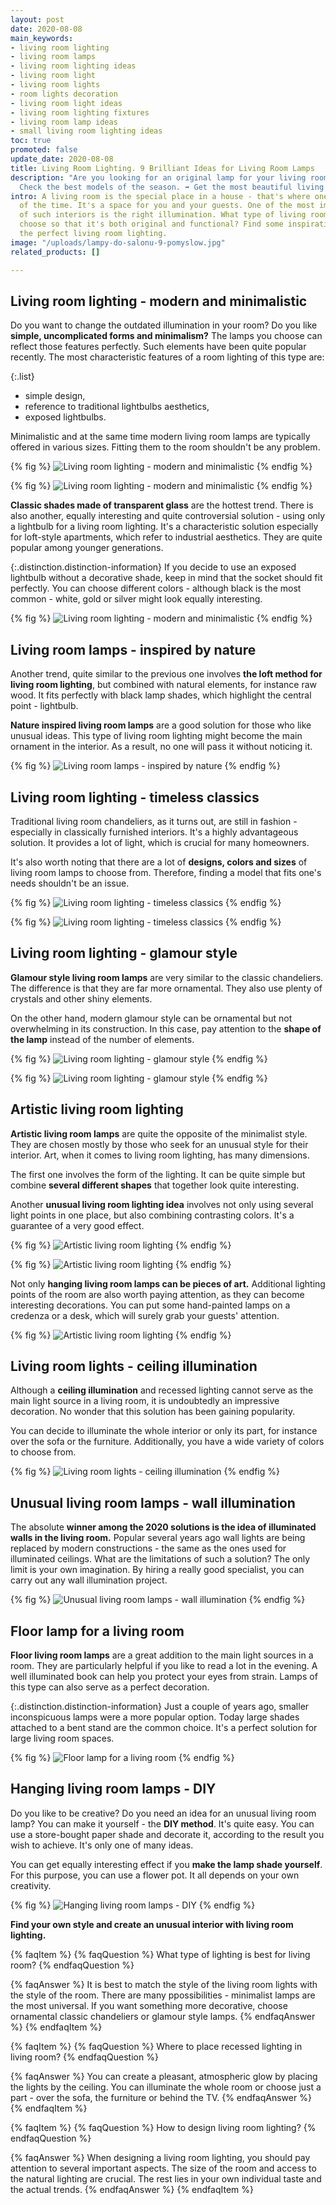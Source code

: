 ```yaml
---
layout: post
date: 2020-08-08
main_keywords:
- living room lighting
- living room lamps
- living room lighting ideas
- living room light
- living room lights
- room lights decoration
- living room light ideas
- living room lighting fixtures
- living room lamp ideas
- small living room lighting ideas
toc: true
promoted: false
update_date: 2020-08-08
title: Living Room Lighting. 9 Brilliant Ideas for Living Room Lamps
description: "Are you looking for an original lamp for your living room? \U0001F4A1
  Check the best models of the season. ➡️ Get the most beautiful living room lighting."
intro: A living room is the special place in a house - that's where one spends most
  of the time. It's a space for you and your guests. One of the most important elements
  of such interiors is the right illumination. What type of living room lights to
  choose so that it's both original and functional? Find some inspiration and choose
  the perfect living room lighting.
image: "/uploads/lampy-do-salonu-9-pomyslow.jpg"
related_products: []

---
```

## Living room lighting - modern and minimalistic

Do you want to change the outdated illumination in your room? Do you like **simple, uncomplicated forms and minimalism?** The lamps you choose can reflect those features perfectly. Such elements have been quite popular recently. The most characteristic features of a room lighting of this type are:

{:.list}
* simple design,
* reference to traditional lightbulbs aesthetics,
* exposed lightbulbs.

Minimalistic and at the same time modern living room lamps are typically offered in various sizes. Fitting them to the room shouldn't be any problem.

{% fig %}
![Living room lighting - modern and minimalistic](/uploads/lampy_do_salonu_nowoczesne_minimalistyczne_1.jpg "Living room lighting - modern and minimalistic")
{% endfig %}

{% fig %}
![Living room lighting - modern and minimalistic](/uploads/lampy_do_salonu_nowoczesne_minimalistyczne_3.jpg "Living room lighting - modern and minimalistic")
{% endfig %}

**Classic shades made of transparent glass** are the hottest trend. There is also another, equally interesting and quite controversial solution - using only a lightbulb for a living room lighting. It's a characteristic solution especially for loft-style apartments, which refer to industrial aesthetics. They are quite popular among younger generations.

{:.distinction.distinction-information}
If you decide to use an exposed lightbulb without a decorative shade, keep in mind that the socket should fit perfectly. You can choose different colors - although black is the most common - white, gold or silver might look equally interesting.

{% fig %}
![Living room lighting - modern and minimalistic](/uploads/lampy_do_salonu_nowoczesne_minimalistyczne_2.jpg "Living room lighting - modern and minimalistic")
{% endfig %}

## Living room lamps - inspired by nature

Another trend, quite similar to the previous one involves **the loft method for living room lighting**, but combined with natural elements, for instance raw wood. It fits perfectly with black lamp shades, which highlight the central point - lightbulb.

**Nature inspired living room lamps** are a good solution for those who like unusual ideas. This type of living room lighting might become the main ornament in the interior. As a result, no one will pass it without noticing it.

{% fig %}
![Living room lamps - inspired by nature](/uploads/lampy_do_salonu_nowoczesne_minimalistyczne_4.jpg "Living room lamps - inspired by nature")
{% endfig %}

## Living room lighting - timeless classics

Traditional living room chandeliers, as it turns out, are still in fashion - especially in classically furnished interiors. It's a highly advantageous solution. It provides a lot of light, which is crucial for many homeowners.

It's also worth noting that there are a lot of **designs, colors and sizes** of living room lamps to choose from. Therefore, finding a model that fits one's needs shouldn't be an issue.

{% fig %}
![Living room lighting - timeless classics](/uploads/tradycyjne_lampy_do_salonu_1.jpg "Living room lighting - timeless classics")
{% endfig %}

{% fig %}
![Living room lighting - timeless classics](/uploads/tradycyjne_lampy_do_salonu_2.jpg "Living room lighting - timeless classics")
{% endfig %}

## Living room lighting - glamour style

**Glamour style living room lamps** are very similar to the classic chandeliers. The difference is that they are far more ornamental. They also use plenty of crystals and other shiny elements.

On the other hand, modern glamour style can be ornamental but not overwhelming in its construction. In this case, pay attention to the **shape of the lamp** instead of the number of elements.

{% fig %}
![Living room lighting - glamour style](/uploads/lampy_do_salonu_styl_glamour_1.jpg "Living room lighting - glamour style")
{% endfig %}

{% fig %}
![Living room lighting - glamour style](/uploads/lampy_do_salonu_styl_glamour_2.jpg "Living room lighting - glamour style")
{% endfig %}

## Artistic living room lighting

**Artistic living room lamps** are quite the opposite of the minimalist style. They are chosen mostly by those who seek for an unusual style for their interior. Art, when it comes to living room lighting, has many dimensions.

The first one involves the form of the lighting. It can be quite simple but combine **several different shapes** that together look quite interesting.

Another **unusual living room lighting idea** involves not only using several light points in one place, but also combining contrasting colors. It's a guarantee of a very good effect.

{% fig %}
![Artistic living room lighting](/uploads/lampy_do_salonu_artystyczne_1.jpg "Artistic living room lighting")
{% endfig %}

{% fig %}
![Artistic living room lighting](/uploads/lampy_do_salonu_artystyczne_4.jpg "Artistic living room lighting")
{% endfig %}

Not only **hanging living room lamps can be pieces of art.** Additional lighting points of the room are also worth paying attention, as they can become interesting decorations. You can put some hand-painted lamps on a credenza or a desk, which will surely grab your guests' attention.

{% fig %}
![Artistic living room lighting](/uploads/lampy_do_salonu_artystyczne_2.jpg "Artistic living room lighting")
{% endfig %}

## Living room lights - ceiling illumination

Although a **ceiling illumination** and recessed lighting cannot serve as the main light source in a living room, it is undoubtedly an impressive decoration. No wonder that this solution has been gaining popularity.

You can decide to illuminate the whole interior or only its part, for instance over the sofa or the furniture. Additionally, you have a wide variety of colors to choose from.

{% fig %}
![Living room lights - ceiling illumination](/uploads/lampy_do_salonu_podswietlenie_sufitu_1.jpg "Living room lights - ceiling illumination")
{% endfig %}

## Unusual living room lamps - wall illumination

The absolute **winner among the 2020 solutions is the idea of illuminated walls in the living room.** Popular several years ago wall lights are being replaced by modern constructions - the same as the ones used for illuminated ceilings. What are the limitations of such a solution? The only limit is your own imagination. By hiring a really good specialist, you can carry out any wall illumination project.

{% fig %}
![Unusual living room lamps - wall illumination](/uploads/nietypowe_podswietlenie_salon_1.jpg "Unusual living room lamps - wall illumination")
{% endfig %}

## Floor lamp for a living room

**Floor living room lamps** are a great addition to the main light sources in a room. They are particularly helpful if you like to read a lot in the evening. A well illuminated book can help you protect your eyes from strain. Lamps of this type can also serve as a perfect decoration.

{:.distinction.distinction-information}
Just a couple of years ago, smaller inconspicuous lamps were a more popular option. Today large shades attached to a bent stand are the common choice. It's a perfect solution for large living room spaces.

{% fig %}
![Floor lamp for a living room](/uploads/lampy_podlogowe_do_salonu_1.jpg "Floor lamp for a living room")
{% endfig %}

## Hanging living room lamps - DIY

Do you like to be creative? Do you need an idea for an unusual living room lamp? You can make it yourself - the **DIY method**. It's quite easy. You can use a store-bought paper shade and decorate it, according to the result you wish to achieve. It's only one of many ideas.

You can get equally interesting effect if you **make the lamp shade yourself**. For this purpose, you can use a flower pot. It all depends on your own creativity.

{% fig %}
![Hanging living room lamps - DIY](/uploads/lampy_do_salonu_proste_diy_1.jpg "Hanging living room lamps - DIY")
{% endfig %}

**Find your own style and create an unusual interior with living room lighting.**

{% faqItem %}
{% faqQuestion %}
What type of lighting is best for living room?
{% endfaqQuestion %}

{% faqAnswer %}
It is best to match the style of the living room lights with the style of the room. There are many ppossibilities - minimalist lamps are the most universal. If you want something more decorative, choose ornamental classic chandeliers or glamour style lamps.
{% endfaqAnswer %}
{% endfaqItem %}

{% faqItem %}
{% faqQuestion %}
Where to place recessed lighting in living room?
{% endfaqQuestion %}

{% faqAnswer %}
You can create a pleasant, atmospheric glow by placing the lights by the ceiling. You can illuminate the whole room or choose just a part - over the sofa, the furniture or behind the TV.
{% endfaqAnswer %}
{% endfaqItem %}

{% faqItem %}
{% faqQuestion %}
How to design living room lighting?
{% endfaqQuestion %}

{% faqAnswer %}
When designing a living room lighting, you should pay attention to several important aspects. The size of the room and access to the natural lighting are crucial. The rest lies in your own individual taste and the actual trends.
{% endfaqAnswer %}
{% endfaqItem %}